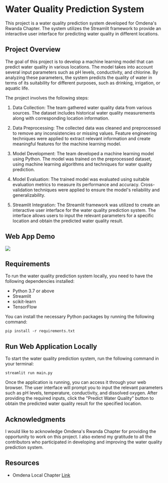 # Water Quality Prediction System

This project is a water quality prediction system developed for Omdena's Rwanda Chapter. The system utilizes the Streamlit framework to provide an interactive user interface for predicting water quality in different locations.


## Project Overview

The goal of this project is to develop a machine learning model that can predict water quality in various locations. The model takes into account several input parameters such as pH levels, conductivity, and chlorine. By analyzing these parameters, the system predicts the quality of water in terms of its suitability for different purposes, such as drinking, irrigation, or aquatic life.

The project involves the following steps:

1. Data Collection: The team gathered water quality data from various sources. The dataset includes historical water quality measurements along with corresponding location information.

2. Data Preprocessing: The collected data was cleaned and preprocessed to remove any inconsistencies or missing values. Feature engineering techniques were applied to extract relevant information and create meaningful features for the machine learning model.

3. Model Development: The team developed a machine learning model using Python. The model was trained on the preprocessed dataset, using machine learning algorithms and techniques for water quality prediction.

4. Model Evaluation: The trained model was evaluated using suitable evaluation metrics to measure its performance and accuracy. Cross-validation techniques were applied to ensure the model's reliability and generalizability.

5. Streamlit Integration: The Streamlit framework was utilized to create an interactive user interface for the water quality prediction system. The interface allows users to input the relevant parameters for a specific location and obtain the predicted water quality result.

## Web App Demo

![](https://water-quality-prediction-app.streamlit.app/)


## Requirements

To run the water quality prediction system locally, you need to have the following dependencies installed:

- Python 3.7 or above
- Streamlit
- scikit-learn
- TensorFlow

You can install the necessary Python packages by running the following command:

```shell
pip install -r requirements.txt
```

## Run Web Application Locally

To start the water quality prediction system, run the following command in your terminal:

```shell
streamlit run main.py
```

Once the application is running, you can access it through your web browser. The user interface will prompt you to input the relevant parameters such as pH levels, temperature, conductivity, and dissolved oxygen. After providing the required inputs, click the "Predict Water Quality" button to obtain the predicted water quality result for the specified location.


## Acknowledgments

I would like to acknowledge Omdena's Rwanda Chapter for providing the opportunity to work on this project. I also extend my gratitude to all the contributors who participated in developing and improving the water quality prediction system.

## Resources
- Omdena Local Chapter [Link](https://omdena.com/chapter-challenges/developing-an-automated-water-quality-prediction-system/)
